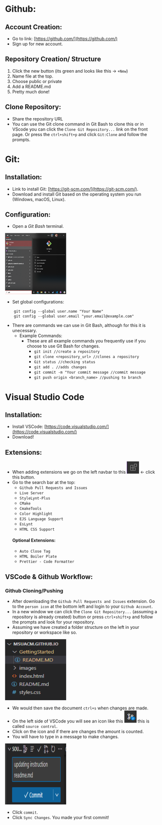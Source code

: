 # Github: 

## Account Creation: 
- Go to link: [https://github.com/](https://github.com/)
- Sign up for new account. 

## Repository Creation/ Structure
1. Click the new button (its green and looks like this -> `+New`)
2. Name file at the top. 
3. Choose public or private 
4. Add a README.md
5. Pretty much done!

## Clone Repository: 
- Share the repository URL
- You can use the Git clone command in Git Bash to clone this or in VScode you can click the `Clone Git Repository...` link on the front page. Or press the `ctrl+shift+p` and click `Git:Clone` and follow the prompts. 

# Git: 

## Installation:
- Link to install Git: [https://git-scm.com/](https://git-scm.com/).
- Download and install Git based on the operating system you run (Windows, macOS, Linux).

## Configuration: 
- Open a <em>Git Bash</em> terminal. 

<img src="/images/Screenshot 2023-10-13 111849.png" height="200" width="200"></img>

- Set global configurations: 
```
    git config --global user.name "Your Name"
    git config --global user.email "your.email@example.com"
```
- There are commands we can use in Git Bash, although for this it is unecessary. 
    - Example Commands: 
        - These are all example commands you frequently use if you choose to use Git Bash for changes. 
            - `git init //create a repository`
            - `git clone <repository_url> //clones a repository`
            - `Git status //checking status`
            - `git add . //adds changes`
            - `git commit -m "Your commit message //commit message`
            - `git push origin <branch_name> //pushing to branch`



# Visual Studio Code

## Installation: 
- Install VSCode: [https://code.visualstudio.com/](https://code.visualstudio.com/)
- Download!
## Extensions: 
- When adding extensions we go on the left navbar to this <img src="/images/extensions.png" height="40" width="40"></img> <- click this button.
- Go to the search bar at the top: 
    - `Github Pull Requests and Issues`
    - `Live Server`
    - `StyleLynt-Plus`
    - `CMake` 
    - `CmakeTools`
    - `Color Highlight`
    - `EJS Language Support` 
    - `EsLynt`
    - `HTML CSS Support`
    #### Optional Extensions: 
    - `Auto Close Tag`
    - `HTML Boiler Plate`
    - `Prettier - Code Formatter`

## VSCode & Github Workflow: 
### Github Cloning/Pushing 
- After downloading the `Github Pull Requests and Issues` extension. Go to the `person icon` at the bottom left and login to your `Github Account`. 
- In a new window we can click  the `Clone Git Repository...` (assuming a repository is already created) button or press `ctrl+shift+p` and follow the prompts and look for your repository. 
- Assuming we have created a folder structure on the left in your repository or workspace like so. 

<img src="/images/folder_files.png" height="200" width="200"></img>

- We would then save the document `ctrl+s` when changes are made.
- On the left side of VSCode you will see an icon like this <img src="/images/sources.png" height="40" width="40"> this is called `source control`. 
- Click on the icon and if there are changes the amount is counted. 
- You will have to type in a message to make changes. 

<img src="/images/commit.png" height="200" width="200"></img>

- Click `commit`.
- Click `Sync Changes`. You made your first commit!



